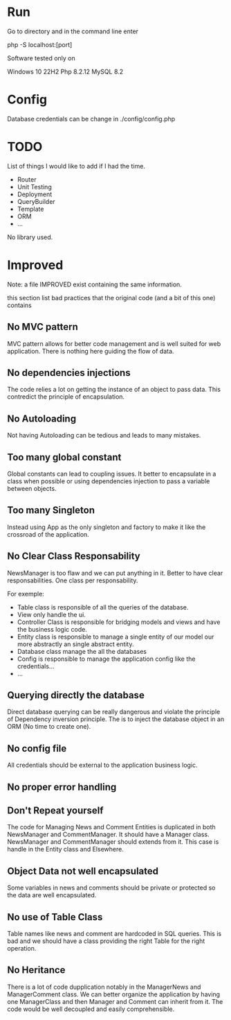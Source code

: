# Run
Go to directory and in the command line enter

php -S localhost:[port]

Software tested only on

Windows 10 22H2
Php 8.2.12
MySQL 8.2

# Config

Database credentials can be change in ./config/config.php

# TODO

List of things I would like to add if I had the time.

- Router
- Unit Testing
- Deployment
- QueryBuilder
- Template
- ORM
- ...

No library used.

# Improved

Note: a file IMPROVED exist containing the same information.

this section list bad practices that the original code (and a bit of this one) contains

## No MVC pattern
MVC pattern allows for better code management and is well suited for web application.
There is nothing here guiding the flow of data.

## No dependencies injections
The code relies a lot on getting the instance of an object to pass data. 
This contredict the principle of encapsulation.

## No Autoloading
Not having Autoloading can be tedious and leads to many mistakes.

## Too many global constant
Global constants can lead to coupling issues. It  better to encapsulate in a class when possible or using dependencies injection to pass a variable between objects.

## Too many Singleton
Instead using App as the only singleton and factory to make it like the crossroad of the application.

## No Clear Class Responsability
NewsManager is too flaw and we can put anything in it. Better to have clear responsabilities. One class per responsability.

For exemple:

- Table class is responsible of all the queries of the database.
- View only handle the ui.
- Controller Class is responsible for bridging models and views and have the business logic code.
- Entity class is responsible to manage a single entity of our model our more abstractly an single abstract entity.
- Database class manage the all the databases
- Config is responsible to manage the application config like the credentials...
- ...

## Querying directly the database
Direct database querying can be really dangerous and violate the principle of Dependency inversion principle. The is to inject the database object in an ORM (No time to create one).

## No config file
All credentials should be external to the application business logic.

## No proper error handling

## Don't Repeat yourself
The code for Managing News and Comment Entities is duplicated in both NewsManager and CommentManager. It should have a Manager class.  NewsManager and CommentManager should extends from it. This case is handle in the Entity class and Elsewhere.

## Object Data not well encapsulated
Some variables in news and comments should be private or protected so the data are well encapsulated.

## No use of Table Class
Table names like news and comment are hardcoded in SQL queries. This is bad and we should have a class providing the right Table for the right operation.

## No Heritance
There is a lot of code dupplication notably in the ManagerNews and ManagerComment class. We can better organize the application by having one ManagerClass and then
Manager and Comment can inherit from it. The code would be well decoupled and
easily comprehensible.
